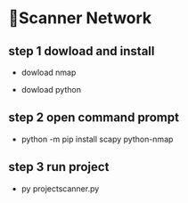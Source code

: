 # 👋Scanner Network


## step 1 dowload and install

- dowload nmap

- dowload python

## step 2 open command prompt

- python -m pip install scapy python-nmap

 ## step 3 run project
- py projectscanner.py
  

